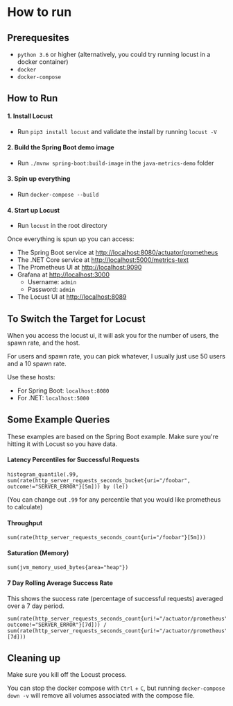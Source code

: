 # How to run

## Prerequesites
- `python 3.6` or higher (alternatively, you could try running locust in a docker container)
- `docker`
- `docker-compose`

## How to Run

#### 1. Install Locust
  - Run `pip3 install locust` and validate the install by running `locust -V`

#### 2. Build the Spring Boot demo image
  - Run `./mvnw spring-boot:build-image` in the `java-metrics-demo` folder

#### 3. Spin up everything
  - Run `docker-compose --build`

#### 4. Start up Locust
  - Run `locust` in the root directory

Once everything is spun up you can access:
- The Spring Boot service at [http://localhost:8080/actuator/prometheus](http://localhost:8080/actuator/prometheus)
- The .NET Core service at [http://localhost:5000/metrics-text](http://localhost:5000/metrics-text)
- The Prometheus UI at [http://localhost:9090](http://localhost:9090)
- Grafana at [http://localhost:3000](http://localhost:3000)
  - Username: `admin`
  - Password: `admin`
- The Locust UI at [http://localhost:8089](http://localhost:8089)

## To Switch the Target for Locust
When you access the locust ui, it will ask you for the number of users, the spawn rate, and the host.

For users and spawn rate, you can pick whatever, I usually just use 50 users and a 10 spawn rate.

Use these hosts:
- For Spring Boot: `localhost:8080`
- For .NET: `localhost:5000`

## Some Example Queries
These examples are based on the Spring Boot example. Make sure you're hitting it with Locust so you have data.

#### Latency Percentiles for Successful Requests
```
histogram_quantile(.99, sum(rate(http_server_requests_seconds_bucket{uri="/foobar", outcome!="SERVER_ERROR"}[5m])) by (le))
```
(You can change out `.99` for any percentile that you would like prometheus to calculate)

#### Throughput
```
sum(rate(http_server_requests_seconds_count{uri="/foobar"}[5m]))
```

#### Saturation (Memory)
```
sum(jvm_memory_used_bytes{area="heap"})
```

#### 7 Day Rolling Average Success Rate
This shows the success rate (percentage of successful requests) averaged over a 7 day period.
```
sum(rate(http_server_requests_seconds_count{uri!="/actuator/prometheus", outcome!="SERVER_ERROR"}[7d])) / sum(rate(http_server_requests_seconds_count{uri!="/actuator/prometheus"}[7d]))
```

## Cleaning up
Make sure you kill off the Locust process.

You can stop the docker compose with `Ctrl` + `C`, but running `docker-compose down -v` will remove all volumes associated with the compose file.